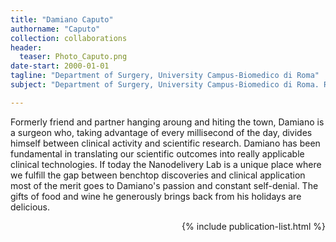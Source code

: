 ```yaml
---
title: "Damiano Caputo"
authorname: "Caputo"
collection: collaborations
header:
  teaser: Photo_Caputo.png
date-start: 2000-01-01
tagline: "Department of Surgery, University Campus-Biomedico di Roma"
subject: "Department of Surgery, University Campus-Biomedico di Roma. Rome, Italy"

---
```


<p align= "justify">

Formerly friend and partner hanging aroung and hiting the town, Damiano is a surgeon who, taking advantage of every millisecond of the day, divides himself between clinical activity and scientific research. Damiano has been fundamental in translating our scientific outcomes into really applicable clinical technologies. If today the Nanodelivery Lab is a unique place where we fulfill the gap between benchtop discoveries and clinical application most of the merit goes to Damiano's passion and constant self-denial. The gifts of food and wine he generously brings back from his holidays are delicious.

<div style="text-align: right"> 

{% include publication-list.html %}

